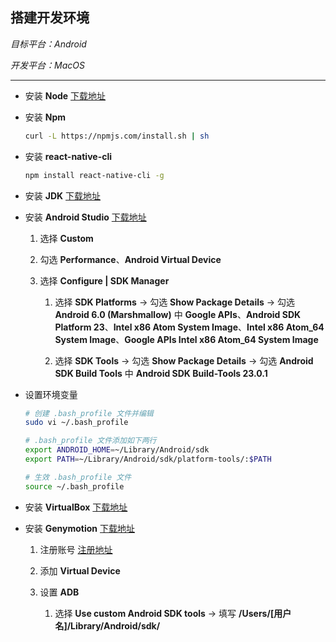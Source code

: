 ## 搭建开发环境 ##

_目标平台：Android_

_开发平台：MacOS_

*****

+ 安装 __Node__ [下载地址](https://nodejs.org/en/)

+ 安装 __Npm__

    ```bash
    curl -L https://npmjs.com/install.sh | sh
    ```

+ 安装 __react-native-cli__

    ```bash
    npm install react-native-cli -g
    ```

+ 安装 __JDK__ [下载地址](http://www.oracle.com/technetwork/java/javase/downloads/jdk8-downloads-2133151.html)

+ 安装 __Android Studio__ [下载地址](http://www.android-studio.org/)

    1. 选择 __Custom__
    
    2. 勾选 __Performance__、__Android Virtual Device__
    
    3. 选择 __Configure | SDK Manager__
    
        1. 选择 __SDK Platforms__ -> 勾选 __Show Package Details__ -> 勾选 __Android 6.0 (Marshmallow)__ 中 __Google APIs__、__Android SDK Platform 23__、__Intel x86 Atom System Image__、__Intel x86 Atom_64 System Image__、__Google APIs Intel x86 Atom_64 System Image__
        
        2. 选择 __SDK Tools__ -> 勾选 __Show Package Details__ -> 勾选 __Android SDK Build Tools__ 中 __Android SDK Build-Tools 23.0.1__
        
+ 设置环境变量

    ```bash
    # 创建 .bash_profile 文件并编辑
    sudo vi ~/.bash_profile   
    
    # .bash_profile 文件添加如下两行
    export ANDROID_HOME=~/Library/Android/sdk
    export PATH=~/Library/Android/sdk/platform-tools/:$PATH
    
    # 生效 .bash_profile 文件
    source ~/.bash_profile
    ```

+ 安装 __VirtualBox__ [下载地址](https://www.virtualbox.org/wiki/Downloads)

+ 安装 __Genymotion__ [下载地址](./genymotion.dmg.zip)

    1. 注册账号 [注册地址](https://www.genymotion.com/account/create/)
    
    2. 添加 __Virtual Device__
    
    3. 设置 __ADB__
    
        1. 选择 __Use custom Android SDK tools__ -> 填写 __/Users/[用户名]/Library/Android/sdk/__
